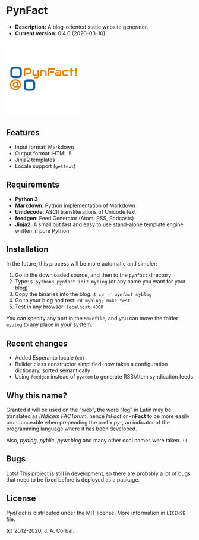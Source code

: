 PynFact
=======

  * **Description:** A blog-oriented static website generator.
  * **Current version:** 0.4.0 (2020-03-10)

![PynFact Logo][pynfact_logo]

Features
--------

  * Input format: Markdown
  * Output format: HTML&nbsp;5
  * Jinja2 templates
  * Locale support (`gettext`)


Requirements
------------

  * **Python 3**
  * **Markdown**: Python implementation of Markdown
  * **Unidecode**: ASCII transliterations of Unicode text
  * **feedgen**: Feed Generator (Atom, RSS, Podcasts)
  * **Jinja2**: A small but fast and easy to use stand-alone template
   engine written in pure Python


Installation
------------

In the future, this process will be more automatic and simpler:

  1. Go to the downloaded source, and then to the `pynfact` directory
  2. Type: `$ python3 pynfact init myblog` (or any name you want for your blog)
  3. Copy the binaries into the blog: `$ cp -r pynfact myblog`
  4. Go to your blog and test: `cd myblog; make test`
  5. Test in any browser: `localhost:4000`

You can specify any port in the `Makefile`, and you can move the folder
`myblog` to any place in your system.


Recent changes
--------------

  * Added Esperanto locale (`eo`)
  * Builder class constructor simplified, now takes a configuration
   dictionary, sorted semantically
  * Using `feedgen` instead of `pyatom` to generate RSS/Atom syndication
   feeds


Why this name?
--------------

Granted it will be used on the "web", the word "log" in Latin may be
translated as *INdicem FACTorum*, hence *InFact* or **-nFact** to be
more easily pronounceable when prepending the prefix *py-*, an indicator
of the programming language where it has been developed.

Also, *pyblog*, *pyblic*, *pyweblog* and many other cool names were
taken. `:(`


Bugs
----

Lots!  This project is still in development, so there are probably a
lot of bugs that need to be fixed before is deployed as a package.


License
-------

*PynFact* is distributed under the MIT license.
More information in `LICENSE` file.

(c) 2012-2020, J. A. Corbal.


[pynfact_logo]: logo.png

